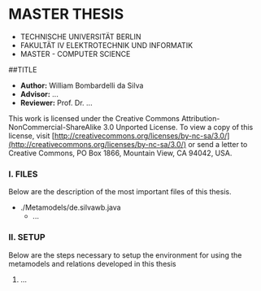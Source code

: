 # MASTER THESIS 
- TECHNISCHE UNIVERSITÄT BERLIN
- FAKULTÄT IV ELEKTROTECHNIK UND INFORMATIK
- MASTER - COMPUTER SCIENCE

##TITLE

- **Author:**     William Bombardelli da Silva
- **Advisor:**    ...
- **Reviewer:**   Prof. Dr. ...

This work is licensed under the Creative Commons 
Attribution-NonCommercial-ShareAlike 3.0 Unported License.
To view a copy of this license, visit 
[http://creativecommons.org/licenses/by-nc-sa/3.0/](http://creativecommons.org/licenses/by-nc-sa/3.0/) or send a letter
to Creative Commons, PO Box 1866, Mountain View, CA 94042, USA.

### I. FILES
Below are the description of the most important files of this thesis.

- ./Metamodels/de.silvawb.java
  - ...


### II. SETUP
Below are the steps necessary to setup the environment for using the metamodels and relations developed in this thesis

1. ...


